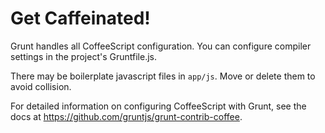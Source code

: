 # Get Caffeinated!

Grunt handles all CoffeeScript configuration. You can configure compiler 
settings in the project's Gruntfile.js.

There may be boilerplate javascript files in `app/js`. Move or delete 
them to avoid collision.

For detailed information on configuring CoffeeScript with Grunt, see the docs 
at https://github.com/gruntjs/grunt-contrib-coffee.

